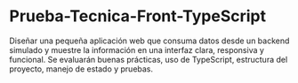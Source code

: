 # Prueba-Tecnica-Front-TypeScript
Diseñar una pequeña aplicación web que consuma datos desde un backend simulado y muestre la información en una interfaz clara, responsiva y funcional. Se evaluarán buenas prácticas, uso de TypeScript, estructura del proyecto, manejo de estado y pruebas.
